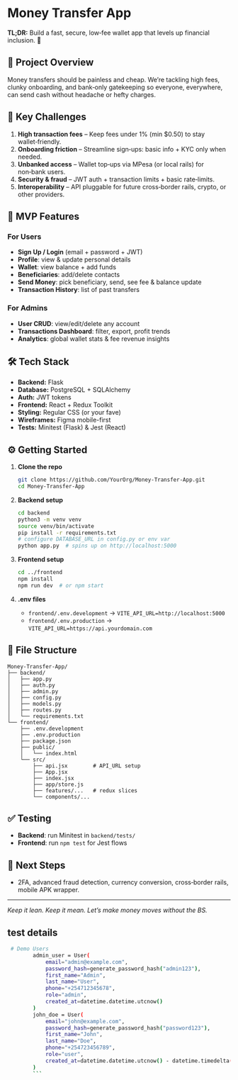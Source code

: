 # Money Transfer App

**TL;DR:** Build a fast, secure, low‑fee wallet app that levels up financial inclusion. 🚀

## 🧩 Project Overview

Money transfers should be painless and cheap. We’re tackling high fees, clunky onboarding, and bank‑only gatekeeping so everyone, everywhere, can send cash without headache or hefty charges.

## 🚧 Key Challenges

1. **High transaction fees** – Keep fees under 1% (min \$0.50) to stay wallet‑friendly.
2. **Onboarding friction** – Streamline sign‑ups: basic info + KYC only when needed.
3. **Unbanked access** – Wallet top‑ups via MPesa (or local rails) for non‑bank users.
4. **Security & fraud** – JWT auth + transaction limits + basic rate‑limits.
5. **Interoperability** – API pluggable for future cross‑border rails, crypto, or other providers.

## 🎯 MVP Features

### For Users

* **Sign Up / Login** (email + password + JWT)
* **Profile**: view & update personal details
* **Wallet**: view balance + add funds
* **Beneficiaries**: add/delete contacts
* **Send Money**: pick beneficiary, send, see fee & balance update
* **Transaction History**: list of past transfers

### For Admins

* **User CRUD**: view/edit/delete any account
* **Transactions Dashboard**: filter, export, profit trends
* **Analytics**: global wallet stats & fee revenue insights

## 🛠️ Tech Stack

* **Backend:** Flask
* **Database:** PostgreSQL + SQLAlchemy
* **Auth:** JWT tokens
* **Frontend:** React + Redux Toolkit
* **Styling:** Regular CSS (or your fave)
* **Wireframes:** Figma mobile-first
* **Tests:** Minitest (Flask) & Jest (React)

## ⚙️ Getting Started

1. **Clone the repo**

   ```bash
   git clone https://github.com/YourOrg/Money-Transfer-App.git
   cd Money-Transfer-App
   ```

2. **Backend setup**

   ```bash
   cd backend
   python3 -m venv venv
   source venv/bin/activate
   pip install -r requirements.txt
   # configure DATABASE_URL in config.py or env var
   python app.py  # spins up on http://localhost:5000
   ```

3. **Frontend setup**

   ```bash
   cd ../frontend
   npm install
   npm run dev  # or npm start
   ```

4. **.env files**

   * `frontend/.env.development` → `VITE_API_URL=http://localhost:5000`
   * `frontend/.env.production` → `VITE_API_URL=https://api.yourdomain.com`

## 📁 File Structure

```
Money-Transfer-App/
├── backend/
│   ├── app.py
│   ├── auth.py
│   ├── admin.py
│   ├── config.py
│   ├── models.py
│   ├── routes.py
│   └── requirements.txt
└── frontend/
    ├── .env.development
    ├── .env.production
    ├── package.json
    ├── public/
    │   └── index.html
    └── src/
        ├── api.jsx        # API_URL setup
        ├── App.jsx
        ├── index.jsx
        ├── app/store.js
        ├── features/...   # redux slices
        └── components/...
```

## ✅ Testing

* **Backend**: run Minitest in `backend/tests/`
* **Frontend**: run `npm test` for Jest flows

## 🚀 Next Steps

* 2FA, advanced fraud detection, currency conversion, cross‑border rails, mobile APK wrapper.

---

*Keep it lean. Keep it mean. Let’s make money moves without the BS.*
## test details 
```bash
 # Demo Users
        admin_user = User(
            email="admin@example.com",
            password_hash=generate_password_hash("admin123"),
            first_name="Admin",
            last_name="User",
            phone="+254712345678",
            role="admin",
            created_at=datetime.datetime.utcnow()
        )
        john_doe = User(
            email="john@example.com",
            password_hash=generate_password_hash("password123"),
            first_name="John",
            last_name="Doe",
            phone="+254723456789",
            role="user",
            created_at=datetime.datetime.utcnow() - datetime.timedelta(days=10)
        )
        ```